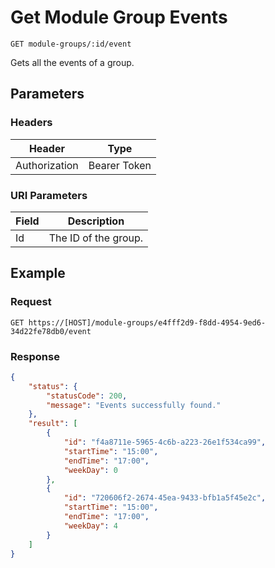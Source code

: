 # Get Module Group Events

    GET module-groups/:id/event
    
Gets all the events of a group.

## Parameters

### Headers
Header | Type
--- | ---
Authorization | Bearer Token

### URI Parameters
Field | Description
--- | ---
Id | The ID of the group.

## Example
### Request

    GET https://[HOST]/module-groups/e4fff2d9-f8dd-4954-9ed6-34d22fe78db0/event

### Response
``` json
{
    "status": {
        "statusCode": 200,
        "message": "Events successfully found."
    },
    "result": [
        {
            "id": "f4a8711e-5965-4c6b-a223-26e1f534ca99",
            "startTime": "15:00",
            "endTime": "17:00",
            "weekDay": 0
        },
        {
            "id": "720606f2-2674-45ea-9433-bfb1a5f45e2c",
            "startTime": "15:00",
            "endTime": "17:00",
            "weekDay": 4
        }
    ]
}
```
